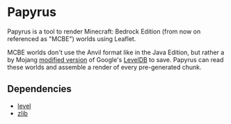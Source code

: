 # Papyrus
Papyrus is a tool to render Minecraft: Bedrock Edition (from now on referenced as "MCBE") worlds using Leaflet.

MCBE worlds don't use the Anvil format like in the Java Edition, but rather a by Mojang [modified version](https://github.com/Mojang/leveldb-mcpe) of Google's [LevelDB](http://leveldb.org/) to save.
Papyrus can read these worlds and assemble a render of every pre-generated chunk.

## Dependencies

- [level](https://www.npmjs.com/package/level)
- [zlib](https://www.npmjs.com/package/zlib)
